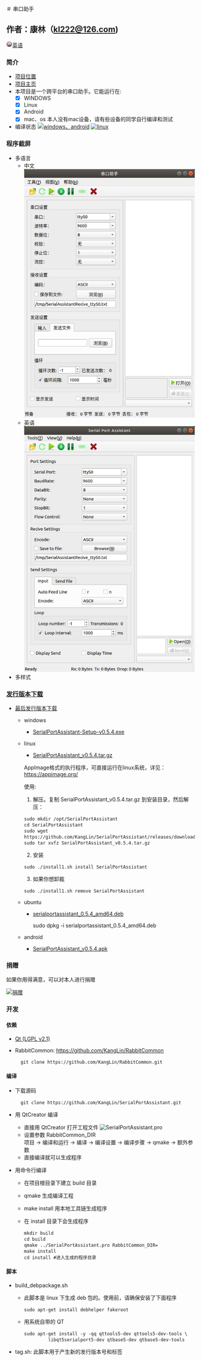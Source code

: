 ＃ 串口助手

作者：康林（kl222@126.com)
--------

[<img src="Resource/png/English.png" alt="English" title="English" width="16" height="16" />英语](README.md)

### 简介
- [项目位置](https://github.com/KangLin/SerialPortAssistant)
- [项目主页](http://kanglin.github.io/SerialPortAssistant)
- 本项目是一个跨平台的串口助手。它能运行在:
  - [x] WINDOWS
  - [x] Linux
  - [x] Android
  - [x] mac、os  本人没有mac设备，请有些设备的同学自行编译和测试
- 编译状态
[![windows、android](https://ci.appveyor.com/api/projects/status/y77e828ysqc79r9o?svg=true)](https://ci.appveyor.com/project/KangLin/serialportassistant)
[![linux](https://travis-ci.org/KangLin/SerialPortAssistant.svg?branch=master)](https://travis-ci.org/KangLin/SerialPortAssistant)

### 程序截屏

- 多语言
  * 中文  
    ![中文](Docs/ui-zh.jpg "中文")
  * 英语  
    ![英文](Docs/ui-en.jpg "英文")
- 多样式


### [发行版本下载](https://github.com/KangLin/SerialPortAssistant/releases)

- [最后发行版本下载](https://github.com/KangLin/SerialPortAssistant/releases/latest)
  - windows
    + [SerialPortAssistant-Setup-v0.5.4.exe](https://github.com/KangLin/SerialPortAssistant/releases/download/v0.5.4/SerialPortAssistant-Setup-v0.5.4.exe)
  - linux
    + [SerialPortAssistant_v0.5.4.tar.gz](https://github.com/KangLin/SerialPortAssistant/releases/download/v0.5.4/SerialPortAssistant_v0.5.4.tar.gz)

    AppImage格式的执行程序，可直接运行在linux系统，详见：https://appimage.org/

    使用:    
       1. 解压。复制 SerialPortAssistant_v0.5.4.tar.gz 到安装目录，然后解压：
    
        sudo mkdir /opt/SerialPortAssistant
        cd SerialPortAssistant
        sudo wget https://github.com/KangLin/SerialPortAssistant/releases/download/v0.5.4/SerialPortAssistant_v0.5.4.tar.gz
        sudo tar xvfz SerialPortAssistant_v0.5.4.tar.gz
    
       2. 安装
    
        sudo ./install1.sh install SerialPortAssistant
    
       3. 如果你想卸裁
    
        sudo ./install1.sh remove SerialPortAssistant

  - ubuntu
    + [serialportassistant_0.5.4_amd64.deb](https://github.com/KangLin/SerialPortAssistant/releases/download/v0.5.4/serialportassistant_0.5.4_amd64.deb)

        sudo dpkg -i serialportassistant_0.5.4_amd64.deb

  - android
    + [SerialPortAssistant_v0.5.4.apk](https://github.com/KangLin/SerialPortAssistant/releases/download/v0.5.4/SerialPortAssistant_v0.5.4.apk)

### 捐赠  
如果你用得满意，可以对本人进行捐赠  

[![捐赠](https://gitee.com/kl222/RabbitCommon/raw/master/Src/Resource/image/Contribute.png "捐赠")](https://github.com/KangLin/RabbitCommon/raw/master/Src/Resource/image/Contribute.png "捐赠")

### 开发  
#### 依赖

- [Qt (LGPL v2.1)](http://qt.io/)
- RabbitCommon: https://github.com/KangLin/RabbitCommon
  
        git clone https://github.com/KangLin/RabbitCommon.git
 
#### 编译  

- 下载源码

        git clone https://github.com/KangLin/SerialPortAssistant.git

- 用 QtCreator 编译
  * 直接用 QtCreator 打开工程文件 ![SerialPortAssistant.pro](SerialPortAssistant.pro) 
  * 设置参数 RabbitCommon_DIR  
      项目 -> 编译和运行 -> 编译 -> 编译设置 -> 编译步骤 -> qmake -> 额外参数
  * 直接编译就可以生成程序
- 用命令行编译
  * 在项目根目录下建立 build 目录
  * qmake 生成编译工程
  * make install 用本地工具链生成程序
  * 在 install 目录下会生成程序

        mkdir build
        cd build
        qmake ../SerialPortAssistant.pro RabbitCommon_DIR=
        make install
        cd install #进入生成的程序目录

#### 脚本  

- build_debpackage.sh
  + 此脚本是 linux 下生成 deb 包的。使用前，请确保安装了下面程序

        sudo apt-get install debhelper fakeroot

  + 用系统自带的 QT

        sudo apt-get install -y -qq qttools5-dev qttools5-dev-tools \
                 libqt5serialport5-dev qtbase5-dev qtbase5-dev-tools

- tag.sh: 此脚本用于产生新的发行版本号和标签
